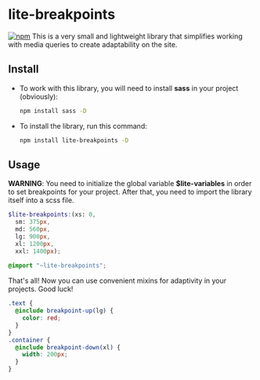 # lite-breakpoints
[![npm](https://img.shields.io/npm/v/lite-breakpoints)](https://www.npmjs.com/package/lite-breakpoints)
This is a very small and lightweight library that simplifies working with media queries to create adaptability on the site. 

## Install
* To work with this library, you will need to install **sass** in your project (obviously):
	```sh
	npm install sass -D
	```
* To install the library, run this command:
	```sh
	npm install lite-breakpoints -D
	```

## Usage
**WARNING**: You need to initialize the global variable **$lite-variables** in order to set breakpoints for your project. After that, you need to import the library itself into a scss file.
```scss
$lite-breakpoints:(xs: 0,
  sm: 375px,
  md: 560px,
  lg: 900px,
  xl: 1200px,
  xxl: 1400px);
  
@import "~lite-breakpoints";
```
That's all! Now you can use convenient mixins for adaptivity in your projects. Good luck!
```scss
.text {
  @include breakpoint-up(lg) {
    color: red;
  }
}
.container {
  @include breakpoint-down(xl) {
    width: 200px;
  }
}
```
